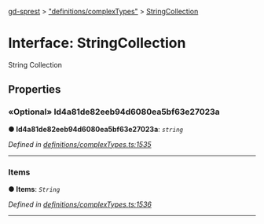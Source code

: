 [gd-sprest](../README.md) > ["definitions/complexTypes"](../modules/_definitions_complextypes_.md) > [StringCollection](../interfaces/_definitions_complextypes_.stringcollection.md)



# Interface: StringCollection


String Collection


## Properties
<a id="id4a81de82eeb94d6080ea5bf63e27023a"></a>

### «Optional» Id4a81de82eeb94d6080ea5bf63e27023a

**●  Id4a81de82eeb94d6080ea5bf63e27023a**:  *`string`* 

*Defined in [definitions/complexTypes.ts:1535](https://github.com/gunjandatta/sprest/blob/3de79f1/src/definitions/complexTypes.ts#L1535)*





___

<a id="items"></a>

###  Items

**●  Items**:  *`String`* 

*Defined in [definitions/complexTypes.ts:1536](https://github.com/gunjandatta/sprest/blob/3de79f1/src/definitions/complexTypes.ts#L1536)*





___


